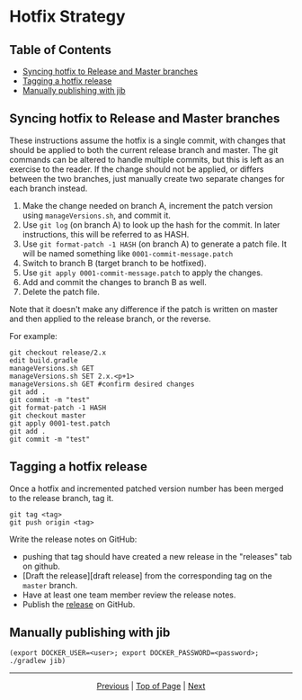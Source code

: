 # Hotfix Strategy

## Table of Contents
- [Syncing hotfix to Release and Master branches](#syncing-hotfix-to-release-and-master-branches)
- [Tagging a hotfix release](#tagging-a-hotfix-release)
- [Manually publishing with jib](#manually-publishing-with-jib)

## Syncing hotfix to Release and Master branches

These instructions assume the hotfix is a single commit, with changes that should be applied to both the current release branch and master. The git commands can be altered to handle multiple commits, but this is left as an exercise to the reader. If the change should not be applied, or differs between the two branches, just manually create two separate changes for each branch instead.

1. Make the change needed on branch A, increment the patch version using `manageVersions.sh`, and commit it.
1. Use `git log` (on branch A) to look up the hash for the commit. In later instructions, this will be referred to as HASH.
1. Use `git format-patch -1 HASH` (on branch A) to generate a patch file. It will be named something like `0001-commit-message.patch`
1. Switch to branch B (target branch to be hotfixed).
1. Use `git apply 0001-commit-message.patch` to apply the changes.
1. Add and commit the changes to branch B as well.
1. Delete the patch file.

Note that it doesn't make any difference if the patch is written on master and then applied to the release branch, or the reverse.

For example:
```
git checkout release/2.x
edit build.gradle
manageVersions.sh GET
manageVersions.sh SET 2.x.<p+1>
manageVersions.sh GET #confirm desired changes
git add .
git commit -m "test"
git format-patch -1 HASH
git checkout master
git apply 0001-test.patch
git add .
git commit -m "test"
```

## Tagging a hotfix release

Once a hotfix and incremented patched version number has been merged to the release branch, tag it.
 ```
 git tag <tag>
 git push origin <tag>
 ```
Write the release notes on GitHub:
 * pushing that tag should have created a new release in the "releases" tab on github.
 * [Draft the release][draft release] from the corresponding tag on the `master` branch.
 * Have at least one team member review the release notes.
 * Publish the [release](https://github.com/cedardevs/onestop/releases) on GitHub.

## Manually publishing with jib

`(export DOCKER_USER=<user>; export DOCKER_PASSWORD=<password>; ./gradlew jib)`

<hr>
<div align="center"><a href="/onestop/developer/internal-practices">Previous</a> | <a href="#">Top of Page</a> | <a href="/onestop/developer/testing/onestop-release-checklist">Next</a></div>
